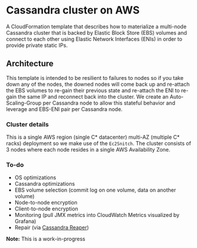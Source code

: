 # Cassandra cluster on AWS #
A CloudFormation template that describes how to materialize a multi-node Cassandra cluster that is backed by Elastic 
Block Store (EBS) volumes and connect to each other using Elastic Network Interfaces (ENIs) in order to provide private
static IPs. 

## Architecture ##
This template is intended to be resilient to failures to nodes so if you take down any of the nodes, the downed nodes 
will come back up and re-attach the EBS volumes to re-gain their previous state and re-attach the ENI to re-gain the 
same IP and reconnect back into the cluster. We create an Auto-Scaling-Group per Cassandra node to allow this stateful
behavior and leverage and EBS-ENI pair per Cassandra node. 

### Cluster details ###
This is a single AWS region (single C* datacenter) multi-AZ (multiple C* racks) deployment so we make use of the 
`Ec2Snitch`. The cluster consists of 3 nodes where each node resides in a single AWS Availability Zone.

### To-do ###
* OS optimizations
* Cassandra optimizations 
* EBS volume selection (commit log on one volume, data on another volume)
* Node-to-node encryption 
* Client-to-node encryption
* Monitoring (pull JMX metrics into CloudWatch Metrics visualized by Grafana)
* Repair (via [Cassandra Reaper](https://github.com/thelastpickle/cassandra-reaper))

**Note:** This is a work-in-progress